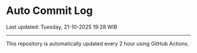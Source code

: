 # Auto Commit Log

Last updated: Tuesday, 21-10-2025 19:28 WIB

---

This repository is automatically updated every 2 hour using GitHub Actions.

